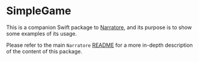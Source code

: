 # SimpleGame

This is a companion Swift package to [Narratore](https://github.com/broomburgo/Narratore), and its purpose is to show some examples of its usage.

Please refer to the main `Narratore` [README](https://github.com/broomburgo/Narratore/blob/main/README.md) for a more in-depth description of the content of this package.
